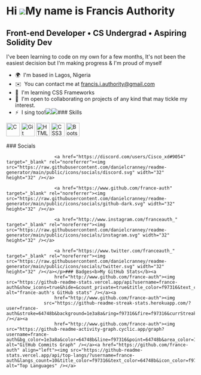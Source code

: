 Hi ![](https://user-images.githubusercontent.com/18350557/176309783-0785949b-9127-417c-8b55-ab5a4333674e.gif)My name is Francis Authority
=========================================================================================================================================

Front-end Developer • CS Undergrad • Aspiring Solidity Dev
----------------------------------------------------------

I've been learning to code on my own for a few months, It's not been the easiest decision but I'm making progress & I'm proud of myself

*   🌍  I'm based in Lagos, Nigeria
*   ✉️  You can contact me at [francis.i.authority@gmail.com](mailto:francis.i.authority@gmail.com)
*   🧠  I'm learning CSS Frameworks
*   🤝  I'm open to collaborating on projects of any kind that may tickle my interest.
*   ⚡  I sing too!<a href="https://www.github.com/france-auth" target="_blank" rel="noreferrer"><img
                  src="https://img.shields.io/github/followers/france-auth?logo=github&style=for-the-badge&color=f97316&labelColor=1e3a8a" /></a><a href="https://www.twitter.com/franceauth_" target="_blank" rel="noreferrer"><img
                  src="https://img.shields.io/twitter/follow/franceauth_?logo=twitter&style=for-the-badge&color=f97316&labelColor=1e3a8a"
                /></a>### Skills 
<p align="left">
<a href="https://docs.microsoft.com/en-us/cpp/?view=msvc-170" target="_blank" rel="noreferrer"><img src="https://raw.githubusercontent.com/danielcranney/readme-generator/main/public/icons/skills/c-colored.svg" width="36" height="36" alt="C" /></a>
<a href="https://git-scm.com/" target="_blank" rel="noreferrer"><img src="https://raw.githubusercontent.com/danielcranney/readme-generator/main/public/icons/skills/git-colored.svg" width="36" height="36" alt="Git" /></a>
<a href="https://developer.mozilla.org/en-US/docs/Glossary/HTML5" target="_blank" rel="noreferrer"><img src="https://raw.githubusercontent.com/danielcranney/readme-generator/main/public/icons/skills/html5-colored.svg" width="36" height="36" alt="HTML5" /></a>
<a href="https://www.w3.org/TR/CSS/#css" target="_blank" rel="noreferrer"><img src="https://raw.githubusercontent.com/danielcranney/readme-generator/main/public/icons/skills/css3-colored.svg" width="36" height="36" alt="CSS3" /></a>
<a href="https://getbootstrap.com/" target="_blank" rel="noreferrer"><img src="https://raw.githubusercontent.com/danielcranney/readme-generator/main/public/icons/skills/bootstrap-colored.svg" width="36" height="36" alt="Bootstrap" /></a>
</p>### Socials
                  
<p align="left">
                          
                      <a href="https://discord.com/users/Cisco_xd#9054" target="_blank" rel="noreferrer"><img src="https://raw.githubusercontent.com/danielcranney/readme-generator/main/public/icons/socials/discord.svg" width="32" height="32" /></a>
                          
                      <a href="https://www.github.com/france-auth" target="_blank" rel="noreferrer"><img src="https://raw.githubusercontent.com/danielcranney/readme-generator/main/public/icons/socials/github-dark.svg" width="32" height="32" /></a>
                          
                      <a href="http://www.instagram.com/franceauth_" target="_blank" rel="noreferrer"><img src="https://raw.githubusercontent.com/danielcranney/readme-generator/main/public/icons/socials/instagram.svg" width="32" height="32" /></a>
                          
                      <a href="https://www.twitter.com/franceauth_" target="_blank" rel="noreferrer"><img src="https://raw.githubusercontent.com/danielcranney/readme-generator/main/public/icons/socials/twitter.svg" width="32" height="32" /></a></p>### Badges<b>My GitHub Stats</b><a
                      href="http://www.github.com/france-auth"><img src="https://github-readme-stats.vercel.app/api?username=france-auth&show_icons=true&hide=&count_private=true&title_color=f97316&text_color=64748b&icon_color=f97316&bg_color=1e3a8a&hide_border=true&show_icons=true" alt="france-auth's GitHub stats" /></a><a
                      href="http://www.github.com/france-auth"><img
                  src="https://github-readme-streak-stats.herokuapp.com/?user=france-auth&stroke=64748b&background=1e3a8a&ring=f97316&fire=f97316&currStreakNum=64748b&currStreakLabel=f97316&sideNums=64748b&sideLabels=64748b&dates=64748b&hide_border=true" /></a><a
                      href="http://www.github.com/france-auth"><img src="https://github-readme-activity-graph.cyclic.app/graph?username=france-auth&bg_color=1e3a8a&color=64748b&line=f97316&point=64748b&area_color=1e3a8a&area=true&hide_border=true&custom_title=GitHub%20Commits%20Graph" alt="GitHub Commits Graph" /></a><a href="https://github.com/france-auth" align="left"><img src="https://github-readme-stats.vercel.app/api/top-langs/?username=france-auth&langs_count=10&title_color=f97316&text_color=64748b&icon_color=f97316&bg_color=1e3a8a&hide_border=true&locale=en&custom_title=Top%20%Languages" alt="Top Languages" /></a>
